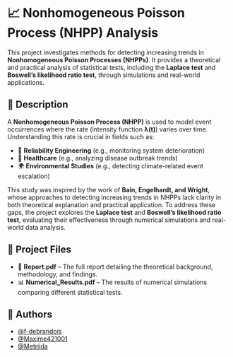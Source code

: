 # 📈 Nonhomogeneous Poisson Process (NHPP) Analysis  

This project investigates methods for detecting increasing trends in **Nonhomogeneous Poisson Processes (NHPPs)**. It provides a theoretical and practical analysis of statistical tests, including the **Laplace test** and **Boswell’s likelihood ratio test**, through simulations and real-world applications.  

## 📖 Description  

A **Nonhomogeneous Poisson Process (NHPP)** is used to model event occurrences where the rate (intensity function **λ(t)**) varies over time. Understanding this rate is crucial in fields such as:  
- 🔧 **Reliability Engineering** (e.g., monitoring system deterioration)  
- 🏥 **Healthcare** (e.g., analyzing disease outbreak trends)  
- 🌍 **Environmental Studies** (e.g., detecting climate-related event escalation)  

This study was inspired by the work of **Bain, Engelhardt, and Wright**, whose approaches to detecting increasing trends in NHPPs lack clarity in both theoretical explanation and practical application. To address these gaps, the project explores the **Laplace test** and **Boswell’s likelihood ratio test**, evaluating their effectiveness through numerical simulations and real-world data analysis.  

## 📄 Project Files  

- 📜 **Report.pdf** – The full report detailing the theoretical background, methodology, and findings.  
- 📊 **Numerical_Results.pdf** – The results of numerical simulations comparing different statistical tests.  

## 👥 Authors  

- [@f-debrandois](https://github.com/f-debrandois)  
- [@Maxime421001](https://github.com/Maxime421001)  
- [@Metriida](https://github.com/Metriida)  
